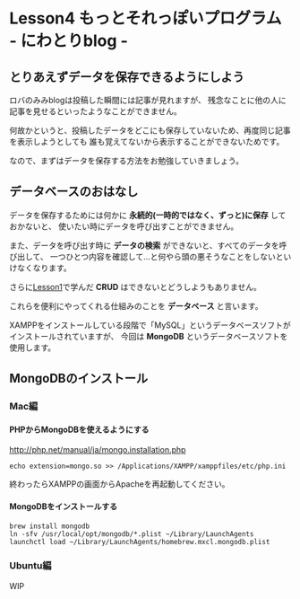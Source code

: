 Lesson4 もっとそれっぽいプログラム - にわとりblog -
===================================

とりあえずデータを保存できるようにしよう
-----------------------------------

ロバのみみblogは投稿した瞬間には記事が見れますが、
残念なことに他の人に記事を見せるといったようなことができません。

何故かというと、投稿したデータをどこにも保存していないため、再度同じ記事を表示しようとしても
誰も覚えてないから表示することができないためです。

なので、まずはデータを保存する方法をお勉強していきましょう。

データベースのおはなし
-----------------------------------

データを保存するためには何かに **永続的(一時的ではなく、ずっと)に保存** しておかないと、
使いたい時にデータを呼び出すことができません。

また、データを呼び出す時に **データの検索** ができないと、すべてのデータを呼び出して、
一つひとつ内容を確認して…と何やら頭の悪そうなことをしないといけなくなります。

さらに[Lesson1](../Lesson1)で学んだ **CRUD** はできないとどうしようもありません。

これらを便利にやってくれる仕組みのことを **データベース** と言います。

XAMPPをインストールしている段階で「MySQL」というデータベースソフトがインストールされていますが、
今回は **MongoDB** というデータベースソフトを使用します。

MongoDBのインストール
-----------------------------------

### Mac編

#### PHPからMongoDBを使えるようにする

http://php.net/manual/ja/mongo.installation.php

```
echo extension=mongo.so >> /Applications/XAMPP/xamppfiles/etc/php.ini
```

終わったらXAMPPの画面からApacheを再起動してください。

#### MongoDBをインストールする

```
brew install mongodb
ln -sfv /usr/local/opt/mongodb/*.plist ~/Library/LaunchAgents
launchctl load ~/Library/LaunchAgents/homebrew.mxcl.mongodb.plist
```

### Ubuntu編

WIP
